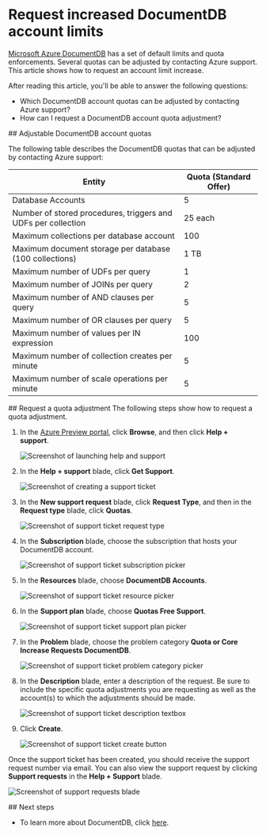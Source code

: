 <properties 
	pageTitle="Request increased DocumentDB account limits | Azure" 
	description="Learn how to request an adjustment to DocumentDB limits such as the number of allowed collections, stored procedures and query clauses." 
	services="documentdb" 
	authors="stephbaron" 
	manager="johnmac" 
	editor="monicar" 
	documentationCenter=""/>

<tags 
	ms.service="documentdb" 
	ms.workload="data-services" 
	ms.tgt_pltfrm="na" 
	ms.devlang="na" 
	ms.topic="article" 
	ms.date="05/04/2015" 
	ms.author="stbaro"/>

# Request increased DocumentDB account limits

[Microsoft Azure DocumentDB](http://azure.microsoft.com/services/documentdb/) has a set of default limits and quota enforcements.  Several quotas can be adjusted by contacting Azure support.  This article shows how to request an account limit increase.

After reading this article, you'll be able to answer the following questions:  

-	Which DocumentDB account quotas can be adjusted by contacting Azure support?
-	How can I request a DocumentDB account quota adjustment?

##<a id="AdjustableQuotas"></a> Adjustable DocumentDB account quotas

The following table describes the DocumentDB quotas that can be adjusted by contacting Azure support:   

|Entity |Quota (Standard Offer)|
|-------|--------|
|Database Accounts     |5
|Number of stored procedures, triggers and UDFs per collection       |25 each
|Maximum collections per database account    |100
|Maximum document storage per database (100 collections)    |1 TB
|Maximum number of UDFs per query     |1
|Maximum number of JOINs per query    |2
|Maximum number of AND clauses per query      |5
|Maximum number of OR clauses per query       |5
|Maximum number of values per IN expression       |100
|Maximum number of collection creates per minute    |5
|Maximum number of scale operations per minute    |5

##<a id="RequestQuotaIncrease"></a> Request a quota adjustment
The following steps show how to request a quota adjustment.

1. In the [Azure Preview portal](https://portal.azure.com), click **Browse**, and then click **Help + support**.

	![Screenshot of launching help and support](media/documentdb-increase-limits/helpsupport.png)

2. In the **Help + support** blade, click **Get Support**.

	![Screenshot of creating a support ticket](media/documentdb-increase-limits/getsupport.png) 

3. In the **New support request** blade, click **Request Type**, and then in the **Request type** blade, click **Quotas**.

	![Screenshot of support ticket request type](media/documentdb-increase-limits/supportrequest1.png) 

4. In the **Subscription** blade, choose the subscription that hosts your DocumentDB account.

	![Screenshot of support ticket subscription picker](media/documentdb-increase-limits/supportrequest2.png)

5. In the **Resources** blade, choose **DocumentDB Accounts**.

	![Screenshot of support ticket resource picker](media/documentdb-increase-limits/supportrequest3.png)

6. In the **Support plan** blade, choose **Quotas Free Support**.

	![Screenshot of support ticket support plan picker](media/documentdb-increase-limits/supportrequest4.png)

7. In the **Problem** blade, choose the problem category **Quota or Core Increase Requests DocumentDB**.

	![Screenshot of support ticket problem category picker](media/documentdb-increase-limits/supportrequest5.png)

8. In the **Description** blade, enter a description of the request.  Be sure to include the specific quota adjustments you are requesting as well as the account(s) to which the adjustments should be made.

	![Screenshot of support ticket description textbox](media/documentdb-increase-limits/supportrequest6.png)

9. Click **Create**.

	![Screenshot of support ticket create button](media/documentdb-increase-limits/supportrequest7.png)

Once the support ticket has been created, you should receive the support request number via email.  You can also view the support request by clicking **Support requests** in the **Help + Support** blade.

![Screenshot of support requests blade](media/documentdb-increase-limits/supportrequest8.png)
  

##<a name="NextSteps"></a> Next steps
- To learn more about DocumentDB, click [here](http://azure.com/docdb).
